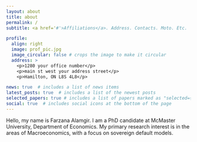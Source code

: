 ```yaml
---
layout: about
title: about
permalink: /
subtitle: <a href='#'>Affiliations</a>. Address. Contacts. Moto. Etc.

profile:
  align: right
  image: prof_pic.jpg
  image_circular: false # crops the image to make it circular
  address: >
    <p>1280 your office number</p>
    <p>main st west your address street</p>
    <p>Hamilton, ON L8S 4L8</p>

news: true  # includes a list of news items
latest_posts: true  # includes a list of the newest posts
selected_papers: true # includes a list of papers marked as "selected={true}"
social: true  # includes social icons at the bottom of the page
---
```


Hello, my name is Farzana Alamgir. I am a PhD candidate at McMaster University, Department of Economics. My primary research interest is in the areas of Macroeconomics, with a focus on sovereign default models. 
